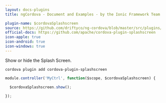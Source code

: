 ```yaml
---
layout: docs-plugins
title: ngCordova - Document and Examples - by the Ionic Framework Team

plugin-name: $cordovaSplashscreen
source: https://github.com/driftyco/ng-cordova/blob/master/src/plugins/splashscreen.js
official-docs: https://github.com/apache/cordova-plugin-splashscreen
icon-apple: true
icon-android: true
icon-windows: true
---
```


Show or hide the Splash Screen.

```
cordova plugin add cordova-plugin-splashscreen
```

```javascript
module.controller('MyCtrl', function($scope, $cordovaSplashscreen) {

  $cordovaSplashscreen.show();

});
```